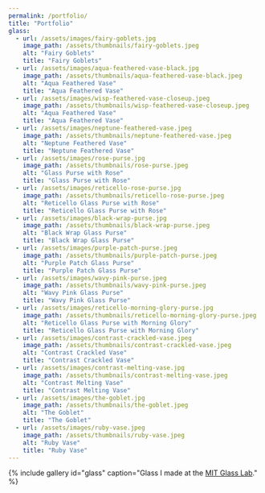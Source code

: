 ```yaml
---
permalink: /portfolio/
title: "Portfolio"
glass:
  - url: /assets/images/fairy-goblets.jpg
    image_path: /assets/thumbnails/fairy-goblets.jpeg
    alt: "Fairy Goblets"
    title: "Fairy Goblets"
  - url: /assets/images/aqua-feathered-vase-black.jpg
    image_path: /assets/thumbnails/aqua-feathered-vase-black.jpeg
    alt: "Aqua Feathered Vase"
    title: "Aqua Feathered Vase"
  - url: /assets/images/wisp-feathered-vase-closeup.jpeg
    image_path: /assets/thumbnails/wisp-feathered-vase-closeup.jpeg
    alt: "Aqua Feathered Vase"
    title: "Aqua Feathered Vase"
  - url: /assets/images/neptune-feathered-vase.jpeg
    image_path: /assets/thumbnails/neptune-feathered-vase.jpeg
    alt: "Neptune Feathered Vase"
    title: "Neptune Feathered Vase"
  - url: /assets/images/rose-purse.jpg
    image_path: /assets/thumbnails/rose-purse.jpeg
    alt: "Glass Purse with Rose"
    title: "Glass Purse with Rose"
  - url: /assets/images/reticello-rose-purse.jpg
    image_path: /assets/thumbnails/reticello-rose-purse.jpeg
    alt: "Reticello Glass Purse with Rose"
    title: "Reticello Glass Purse with Rose"
  - url: /assets/images/black-wrap-purse.jpg
    image_path: /assets/thumbnails/black-wrap-purse.jpeg
    alt: "Black Wrap Glass Purse"
    title: "Black Wrap Glass Purse"
  - url: /assets/images/purple-patch-purse.jpeg
    image_path: /assets/thumbnails/purple-patch-purse.jpeg
    alt: "Purple Patch Glass Purse"
    title: "Purple Patch Glass Purse"
  - url: /assets/images/wavy-pink-purse.jpeg
    image_path: /assets/thumbnails/wavy-pink-purse.jpeg
    alt: "Wavy Pink Glass Purse"
    title: "Wavy Pink Glass Purse"
  - url: /assets/images/reticello-morning-glory-purse.jpg
    image_path: /assets/thumbnails/reticello-morning-glory-purse.jpeg
    alt: "Reticello Glass Purse with Morning Glory"
    title: "Reticello Glass Purse with Morning Glory"
  - url: /assets/images/contrast-crackled-vase.jpeg
    image_path: /assets/thumbnails/contrast-crackled-vase.jpeg
    alt: "Contrast Crackled Vase"
    title: "Contrast Crackled Vase"
  - url: /assets/images/contrast-melting-vase.jpg
    image_path: /assets/thumbnails/contrast-melting-vase.jpeg
    alt: "Contrast Melting Vase"
    title: "Contrast Melting Vase"
  - url: /assets/images/the-goblet.jpg
    image_path: /assets/thumbnails/the-goblet.jpeg
    alt: "The Goblet"
    title: "The Goblet"
  - url: /assets/images/ruby-vase.jpeg
    image_path: /assets/thumbnails/ruby-vase.jpeg
    alt: "Ruby Vase"
    title: "Ruby Vase"
---
```


{% include gallery id="glass" caption="Glass I made at the [MIT Glass Lab](https://glasslab.scripts.mit.edu/)." %}
